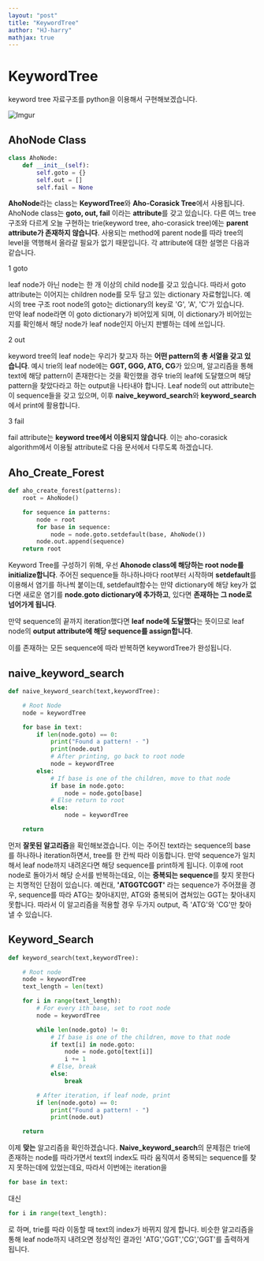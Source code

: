 ```yaml
---
layout: "post"
title: "KeywordTree"
author: "HJ-harry"
mathjax: true
---
```


# KeywordTree
keyword tree 자료구조를 python을 이용해서 구현해보겠습니다.  

![Imgur](https://i.imgur.com/zGOOndh.png)

## AhoNode Class
```python
class AhoNode:
    def __init__(self):
        self.goto = {}
        self.out = []
        self.fail = None
```
**AhoNode**라는 class는 **KeywordTree**와 **Aho-Corasick Tree**에서 사용됩니다. AhoNode class는 **goto, out, fail** 이라는 **attribute**를 갖고 있습니다.  다른 여느 tree 구조와 다르게 오늘 구현하는 trie(keyword tree, aho-corasick tree)에는 **parent attribute가 존재하지 않습니다**. 사용되는 method에 parent node를 따라 tree의 level을 역행해서 올라갈 필요가 없기 때문입니다. 각 attribute에 대한 설명은 다음과 같습니다.

1 goto  

  leaf node가 아닌 node는 한 개 이상의 child node를 갖고 있습니다. 따라서 goto attribute는 이어지는 children node를 모두 담고 있는 dictionary 자료형입니다. 예시의 tree 구조 root node의 goto는 dictionary의 key로 'G', 'A', 'C'가 있습니다.  
 만약 leaf node라면 이 goto dictionary가 비어있게 되며, 이 dictionary가 비어있는지를 확인해서 해당 node가 leaf node인지 아닌지 판별하는 데에 쓰입니다.  

2 out  

  keyword tree의 leaf node는 우리가 찾고자 하는 **어떤 pattern의 총 서열을 갖고 있습니다**. 예시 trie의 leaf node에는 **GGT, GGG, ATG, CG**가 있으며, 알고리즘을 통해 text에 해당 pattern이 존재한다는 것을 확인했을 경우 trie의 leaf에 도달했으며 해당 pattern을 찾았다라고 하는 output을 나타내야 합니다. Leaf node의 out attribute는 이 sequence들을 갖고 있으며, 이후 **naive_keyword_search**와 **keyword_search**에서 print에 활용합니다.  

3 fail  

  fail attribute는 **keyword tree에서 이용되지 않습니다**. 이는 aho-corasick algorithm에서 이용될 attribute로 다음 문서에서 다루도록 하겠습니다.

## Aho_Create_Forest


```python
def aho_create_forest(patterns):
    root = AhoNode()

    for sequence in patterns:
        node = root
        for base in sequence:
            node = node.goto.setdefault(base, AhoNode())
        node.out.append(sequence)
    return root
```
Keyword Tree를 구성하기 위해, 우선 **Ahonode class에 해당하는 root node를  initialize합니다**. 주어진 sequence들 하나하나마다 root부터 시작하며 **setdefault**를 이용해서 염기를 하나씩 붙이는데, setdefault함수는 만약 dictionary에 해당 key가 없다면 새로운 염기를 **node.goto dictionary에 추가하고**, 있다면 **존재하는 그 node로 넘어가게 됩니다**.  

만약 sequence의 끝까지 iteration했다면 **leaf node에 도달했다**는 뜻이므로 leaf node의 **output attribute에 해당 sequence를 assign합니다**.

이를 존재하는 모든 sequence에 따라 반복하면 keywordTree가 완성됩니다.

## naive_keyword_search

```python
def naive_keyword_search(text,keywordTree):

    # Root Node
    node = keywordTree

    for base in text:
        if len(node.goto) == 0:
            print("Found a pattern! - ")
            print(node.out)
            # After printing, go back to root node
            node = keywordTree
        else:
            # If base is one of the children, move to that node
            if base in node.goto:
                node = node.goto[base]
            # Else return to root
            else:
                node = keywordTree

    return
```
먼저 **잘못된 알고리즘**을 확인해보겠습니다. 이는 주어진 text라는 sequence의 base를 하나하나 iteration하면서, tree를 한 칸씩 따라 이동합니다. 만약 sequence가 일치해서 leaf node까지 내려온다면 해당 sequence를 print하게 됩니다. 이후에 root node로 돌아가서 해당 순서를 반복하는데요, 이는 **중복되는 sequence**를 찾지 못한다는 치명적인 단점이 있습니다. 예컨대, **'ATGGTCGGT'** 라는 sequence가 주어졌을 경우, sequence를 따라 ATG는 찾아내지만, ATG와 중복되어 겹쳐있는 GGT는 찾아내지 못합니다. 따라서 이 알고리즘을 적용할 경우 두가지 output, 즉 'ATG'와 'CG'만 찾아낼 수 있습니다.

## Keyword_Search

```python
def keyword_search(text,keywordTree):

    # Root node
    node = keywordTree
    text_length = len(text)

    for i in range(text_length):
        # For every ith base, set to root node
        node = keywordTree

        while len(node.goto) != 0:
            # If base is one of the children, move to that node
            if text[i] in node.goto:
                node = node.goto[text[i]]
                i += 1
            # Else, break
            else:
                break

        # After iteration, if leaf node, print
        if len(node.goto) == 0:
            print("Found a pattern! - ")
            print(node.out)

    return
```

이제 **맞는** 알고리즘을 확인하겠습니다. **Naive_keyword_search**의 문제점은 trie에 존재하는 node를 따라가면서 text의 index도 따라 움직여서 중복되는 sequence를 찾지 못하는데에 있었는데요, 따라서 이번에는 iteration을
```python
for base in text:
```
대신
```python
for i in range(text_length):
```
로 하며, trie를 따라 이동할 때 text의 index가 바뀌지 않게 합니다. 비슷한 알고리즘을 통해 leaf node까지 내려오면 정상적인 결과인 'ATG','GGT','CG','GGT'를 출력하게 됩니다.
